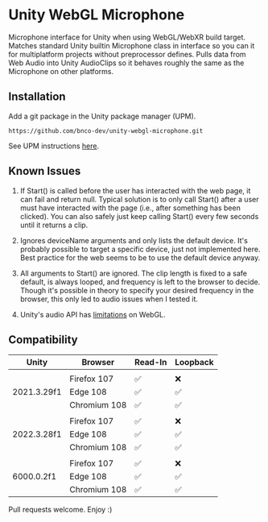 # Unity WebGL Microphone

Microphone interface for Unity when using WebGL/WebXR build target. Matches standard Unity builtin Microphone class in interface so you can it for multiplatform projects without preprocessor defines. Pulls data from Web Audio into Unity AudioClips so it behaves roughly the same as the Microphone on other platforms.

## Installation

Add a git package in the Unity package manager (UPM).

```
https://github.com/bnco-dev/unity-webgl-microphone.git
```

See UPM instructions [here](https://docs.unity3d.com/Manual/upm-ui-giturl.html).

## Known Issues

1) If Start() is called before the user has interacted with the web page,
it can fail and return null. Typical solution is to only call Start()
after a user must have interacted with the page (i.e., after something
has been clicked). You can also safely just keep calling Start() every
few seconds until it returns a clip.

2) Ignores deviceName arguments and only lists the default device. It's
probably possible to target a specific device, just not implemented here.
Best practice for the web seems to be to use the default device anyway.

3) All arguments to Start() are ignored. The clip length is fixed to
a safe default, is always looped, and frequency is left to the browser to
decide. Though it's possible in theory to specify your desired frequency
in the browser, this only led to audio issues when I tested it.

4) Unity's audio API has [limitations](https://docs.unity3d.com/Manual/webgl-audio.html) on WebGL.

## Compatibility

| Unity       | Browser      | Read-In            | Loopback           |
|-------------|--------------|--------------------|--------------------|
|             |              |                    |                    |
|             | Firefox 107  | :white_check_mark: | :x:                |
| 2021.3.29f1 | Edge 108     | :white_check_mark: | :white_check_mark: |
|             | Chromium 108 | :white_check_mark: | :white_check_mark: |
|             |              |                    |                    |
|             | Firefox 107  | :white_check_mark: | :x:                |
| 2022.3.28f1 | Edge 108     | :white_check_mark: | :white_check_mark: |
|             | Chromium 108 | :white_check_mark: | :white_check_mark: |
|             |              |                    |                    |
|             | Firefox 107  | :white_check_mark: | :x:                |
| 6000.0.2f1  | Edge 108     | :white_check_mark: | :white_check_mark: |
|             | Chromium 108 | :white_check_mark: | :white_check_mark: |


Pull requests welcome. Enjoy :)
